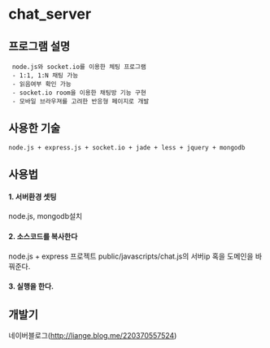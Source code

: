 # chat_server


## 프로그램 설명
     node.js와 socket.io를 이용한 체팅 프로그램
     - 1:1, 1:N 채팅 가능
     - 읽음여부 확인 가능
     - socket.io room을 이용한 채팅방 기능 구현
     - 모바일 브라우져를 고려한 반응형 페이지로 개발

## 사용한 기술

    node.js + express.js + socket.io + jade + less + jquery + mongodb


## 사용법

#### 1. 서버환경 셋팅
node.js, mongodb설치
#### 2. 소스코드를 복사한다
node.js + express 프로젝트
public/javascripts/chat.js의 서버ip 혹을 도메인을 바꿔준다.
#### 3. 실행을 한다.


## 개발기

네이버블로그(http://liange.blog.me/220370557524)
